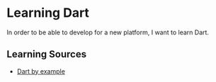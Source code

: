 # Learning Dart
In order to be able to develop for a new platform, I want to learn Dart.

## Learning Sources
* [Dart by example](https://johnpryan.github.io/dartbyexample/)

